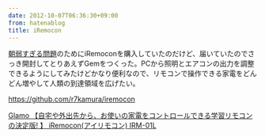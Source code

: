 ```yaml
---
date: 2012-10-07T06:36:30+09:00
from: hatenablog
title: iRemocon
---
```


<p><a href="http://r7kamura.hatenablog.com/entry/2012/10/07/013646">朝弱すぎる問題</a>のためにiRemoconを購入していたのだけど、届いていたのでさっき開封してとりあえずGemをつくった。PCから照明とエアコンの出力を調整できるようにしてみたけどかなり便利なので、リモコンで操作できる家電をどんどん増やして人類の到達領域を広げたい。</p><p><a href="https://github.com/r7kamura/iremocon">https://github.com/r7kamura/iremocon</a></p><p></p><a href="http://www.amazon.co.jp/exec/obidos/ASIN/B0053BXBVG/r7kamura-22/">Glamo 【自宅や外出先から、お使いの家電をコントロールできる学習リモコンの決定版! 】 iRemocon(アイリモコン) IRM-01L</a>

